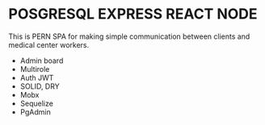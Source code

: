 # POSGRESQL EXPRESS REACT NODE
This is PERN SPA for making simple communication between clients and medical center workers.
- Admin board
- Multirole
- Auth JWT
- SOLID, DRY
- Mobx
- Sequelize
- PgAdmin

